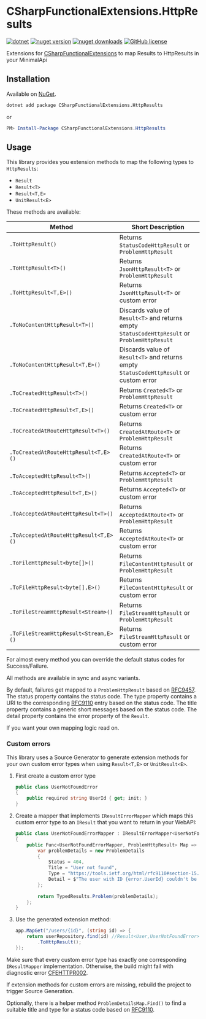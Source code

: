 # CSharpFunctionalExtensions.HttpResults

[![dotnet](https://img.shields.io/badge/platform-.NET-blue)](https://www.nuget.org/packages/CSharpFunctionalExtensions.HttpResults/)
[![nuget version](https://img.shields.io/nuget/v/CSharpFunctionalExtensions.HttpResults)](https://www.nuget.org/packages/CSharpFunctionalExtensions.HttpResults/)
[![nuget downloads](https://img.shields.io/nuget/dt/CSharpFunctionalExtensions.HttpResults)](https://www.nuget.org/packages/CSharpFunctionalExtensions.HttpResults/)
[![GitHub license](https://img.shields.io/github/license/co-IT/CSharpFunctionalExtensions.HttpResults)](https://github.com/co-IT/CSharpFunctionalExtensions.HttpResults/blob/main/LICENSE.md)

Extensions for [CSharpFunctionalExtensions](https://github.com/vkhorikov/CSharpFunctionalExtensions) to map Results to
HttpResults in your MinimalApi

## Installation

Available on [NuGet](https://www.nuget.org/packages/CSharpFunctionalExtensions.HttpResults/).

```bash
dotnet add package CSharpFunctionalExtensions.HttpResults
```

or

```powershell
PM> Install-Package CSharpFunctionalExtensions.HttpResults
```

## Usage

This library provides you extension methods to map the following types to `HttpResults`:

- `Result`
- `Result<T>`
- `Result<T,E>`
- `UnitResult<E>`

These methods are available:

| Method                                | Short Description                                                                             |
|---------------------------------------|-----------------------------------------------------------------------------------------------|
| `.ToHttpResult()`                     | Returns `StatusCodeHttpResult` or `ProblemHttpResult`                                         |
| `.ToHttpResult<T>()`                  | Returns `JsonHttpResult<T>` or `ProblemHttpResult`                                            |
| `.ToHttpResult<T,E>()`                | Returns `JsonHttpResult<T>` or custom error                                                   |
| `.ToNoContentHttpResult<T>()`         | Discards value of `Result<T>` and returns empty `StatusCodeHttpResult` or `ProblemHttpResult` |
| `.ToNoContentHttpResult<T,E>()`       | Discards value of `Result<T>` and returns empty `StatusCodeHttpResult` or custom error        |
| `.ToCreatedHttpResult<T>()`           | Returns `Created<T>` or `ProblemHttpResult`                                                   |
| `.ToCreatedHttpResult<T,E>()`         | Returns `Created<T>` or custom error                                                          |
| `.ToCreatedAtRouteHttpResult<T>()`    | Returns `CreatedAtRoute<T>` or `ProblemHttpResult`                                            |
| `.ToCreatedAtRouteHttpResult<T,E>()`  | Returns `CreatedAtRoute<T>` or custom error                                                   |
| `.ToAcceptedHttpResult<T>()`          | Returns `Accepted<T>` or `ProblemHttpResult`                                                  |
| `.ToAcceptedHttpResult<T,E>()`        | Returns `Accepted<T>` or custom error                                                         |
| `.ToAcceptedAtRouteHttpResult<T>()`   | Returns `AcceptedAtRoute<T>` or `ProblemHttpResult`                                           |
| `.ToAcceptedAtRouteHttpResult<T,E>()` | Returns `AcceptedAtRoute<T>` or custom error                                                  |
| `.ToFileHttpResult<byte[]>()`         | Returns `FileContentHttpResult` or `ProblemHttpResult`                                        |
| `.ToFileHttpResult<byte[],E>()`       | Returns `FileContentHttpResult` or custom error                                               |
| `.ToFileStreamHttpResult<Stream>()`   | Returns `FileStreamHttpResult` or `ProblemHttpResult`                                         |
| `.ToFileStreamHttpResult<Stream,E>()` | Returns `FileStreamHttpResult` or custom error                                                |

For almost every method you can override the default status codes for Success/Failure.

All methods are available in sync and async variants.

By default, failures get mapped to a `ProblemHttpResult` based on [RFC9457](https://www.rfc-editor.org/rfc/rfc9457).
The status property contains the status code.
The type property contains a URI to the corresponding [RFC9110](https://tools.ietf.org/html/rfc9110) entry based on the status code.
The title property contains a generic short messages based on the status code.
The detail property contains the error property of the `Result`.

If you want your own mapping logic read on.

### Custom errors

This library uses a Source Generator to generate extension methods for your own custom error types when using `Result<T,E>` or `UnitResult<E>`.

1. First create a custom error type
    ```csharp
    public class UserNotFoundError
    {
        public required string UserId { get; init; }
    }
    ```
2. Create a mapper that implements `IResultErrorMapper` which maps this custom error type to an `IResult` that you want to return in your WebAPI:
    ```csharp
    public class UserNotFoundErrorMapper : IResultErrorMapper<UserNotFoundError, ProblemHttpResult>
    {
        public Func<UserNotFoundErrorMapper, ProblemHttpResult> Map => error => {
            var problemDetails = new ProblemDetails
            {
                Status = 404,
                Title = "User not found",
                Type = "https://tools.ietf.org/html/rfc9110#section-15.5.5",
                Detail = $"The user with ID {error.UserId} couldn't be found.
            };
            
            return TypedResults.Problem(problemDetails);  
        };
    }
    ```
3. Use the generated extension method:
    ```csharp
    app.MapGet("/users/{id}", (string id) => {
        return userRepository.find(id) //Result<User,UserNotFoundError>
            .ToHttpResult();
    });
    ```

Make sure that every custom error type has exactly one corresponding `IResultMapper` implementation. Otherwise, the build might fail with diagnostic error [CFEHTTPR002](./CSharpFunctionalExtensions.HttpResults.Generators/AnalyzerReleases.Shipped.md). 

If extension methods for custom errors are missing, rebuild the project to trigger Source Generation.

Optionally, there is a helper method `ProblemDetailsMap.Find()` to find a suitable title and type for a status code based on [RFC9110](https://tools.ietf.org/html/rfc9110).